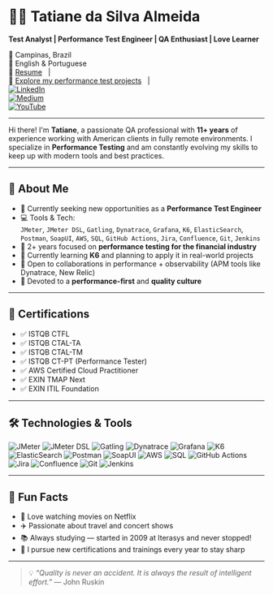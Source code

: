 # 👩‍💻 Tatiane da Silva Almeida

**Test Analyst | Performance Test Engineer | QA Enthusiast | Love Learner**

📍 Campinas, Brazil  
💬 English & Portuguese  
📄 [Resume](https://github.com/almeidas-tatiane/almeidas-tatiane/blob/master/resume.md) &nbsp;&nbsp;|&nbsp;&nbsp;  
🧪 [Explore my performance test projects](https://github.com/almeidas-tatiane?tab=repositories) &nbsp;&nbsp;|&nbsp;&nbsp;  
[![LinkedIn](https://img.shields.io/badge/LinkedIn-%230077B5?style=flat-square&logo=linkedin&logoColor=white)](https://www.linkedin.com/in/tatianealmeida)  
[![Medium](https://img.shields.io/badge/Medium-12100E?style=flat-square&logo=medium&logoColor=white)](https://medium.com/@almeidas.tatiane)  
[![YouTube](https://img.shields.io/badge/YouTube-%23FF0000?style=flat-square&logo=youtube&logoColor=white)](https://youtube.com/watch?v=BhCYA7fUE4Y)

---

Hi there! I'm **Tatiane**, a passionate QA professional with **11+ years** of experience working with American clients in fully remote environments. I specialize in **Performance Testing** and am constantly evolving my skills to keep up with modern tools and best practices.

---

## 🚀 About Me

- 🔭 Currently seeking new opportunities as a **Performance Test Engineer**
- 💻 Tools & Tech:  
  `JMeter`, `JMeter DSL`, `Gatling`, `Dynatrace`, `Grafana`, `K6`, `ElasticSearch`, `Postman`, `SoapUI`, `AWS`, `SQL`, `GitHub Actions`, `Jira`, `Confluence`, `Git`, `Jenkins`
- 🏦 2+ years focused on **performance testing for the financial industry**
- 🌱 Currently learning **K6** and planning to apply it in real-world projects
- 👯 Open to collaborations in performance + observability (APM tools like Dynatrace, New Relic)
- 🧪 Devoted to a **performance-first** and **quality culture** 

---

## 🏅 Certifications

- ✅ ISTQB CTFL
- ✅ ISTQB CTAL-TA
- ✅ ISTQB CTAL-TM  
- ✅ ISTQB CT-PT (Performance Tester)  
- ✅ AWS Certified Cloud Practitioner  
- ✅ EXIN TMAP Next  
- ✅ EXIN ITIL Foundation  

---
## 🛠️ Technologies & Tools

![JMeter](https://img.shields.io/badge/JMeter-DD0031?style=flat-square&logo=apachejmeter&logoColor=white)
![JMeter DSL](https://img.shields.io/badge/JMeter%20DSL-FF8C00?style=flat-square&logo=code&logoColor=white)
![Gatling](https://img.shields.io/badge/Gatling-FF6600?style=flat-square&logo=gatling&logoColor=white)
![Dynatrace](https://img.shields.io/badge/Dynatrace-1496FF?style=flat-square&logo=dynatrace&logoColor=white)
![Grafana](https://img.shields.io/badge/Grafana-F46800?style=flat-square&logo=grafana&logoColor=white)
![K6](https://img.shields.io/badge/K6-7D64FF?style=flat-square&logo=k6&logoColor=white)
![ElasticSearch](https://img.shields.io/badge/ElasticSearch-005571?style=flat-square&logo=elasticsearch&logoColor=white)
![Postman](https://img.shields.io/badge/Postman-FF6C37?style=flat-square&logo=postman&logoColor=white)
![SoapUI](https://img.shields.io/badge/SoapUI-6CB33F?style=flat-square&logo=soapui&logoColor=white)
![AWS](https://img.shields.io/badge/AWS-232F3E?style=flat-square&logo=amazon-aws&logoColor=white)
![SQL](https://img.shields.io/badge/SQL-003B57?style=flat-square&logo=database&logoColor=white)
![GitHub Actions](https://img.shields.io/badge/GitHub%20Actions-2088FF?style=flat-square&logo=githubactions&logoColor=white)
![Jira](https://img.shields.io/badge/Jira-0052CC?style=flat-square&logo=jira&logoColor=white)
![Confluence](https://img.shields.io/badge/Confluence-172B4D?style=flat-square&logo=confluence&logoColor=white)
![Git](https://img.shields.io/badge/Git-F05032?style=flat-square&logo=git&logoColor=white)
![Jenkins](https://img.shields.io/badge/Jenkins-D24939?style=flat-square&logo=jenkins&logoColor=white)

---

## 🎯 Fun Facts

- 🎥 Love watching movies on Netflix  
- ✈️ Passionate about travel and concert shows
- 📚 Always studying — started in 2009 at Iterasys and never stopped!  
- 🧠 I pursue new certifications and trainings every year to stay sharp  

---

> 💡 *“Quality is never an accident. It is always the result of intelligent effort.”* — John Ruskin
